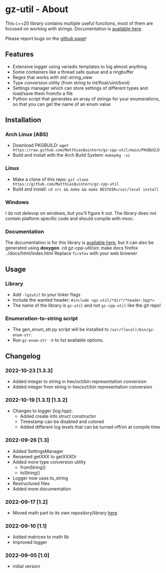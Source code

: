 # gz-util - About
This c++20 library contains multiple useful functions, most of them are focused on working with strings.
Documentation is [available here](https://docs.quintern.xyz/gz-cpp-util/index.html).

Please report bugs on the [github page](https://github.com/MatthiasQuintern/gz-cpp-util)!



## Features
- Extensive logger using variadic templates to log almost anything
- Some containers like a thread safe queue and a ringbuffer
- Regex that works with std::string_view
- Type conversion utility (from string to int/float/uint/bool)
- Settings manager which can store settings of different types and load/save them from/to a file
- Python script that generates an array of strings for your enumerations, so that you can get the name of an enum value


## Installation
### Arch Linux (ABS)
- Download PKGBUILD: `wget https://raw.github.com/MatthiasQuintern/gz-cpp-util/main/PKGBUILD`
- Build and install with the Arch Build System: `makepkg -si`

### Linux
- Make a clone of this repo: `git clone https://github.com/MatthiasQuintern/gz-cpp-util`
- Build and install: `cd src && make && make DESTDIR=/usr/local install`

### Windows
I do not delevop on windows, but you'll figure it out. 
The library does not contain platform specific code and should compile with mvsc.

### Documentation
The documentation is for this library is [available here](https://docs.quintern.xyz/), but it can also be generated using **doxygen**. 
   cd gz-cpp-util/src
   make docs
   firefox ../docs/html/index.html
Replace `firefox` with your web browser


## Usage
### Library
- Add `-lgzutil` to your linker flags
- Include the wanted header: `#include <gz-util/*dir*/*header.hpp*>`
- The name of the library is `gz-util` and not `gz-cpp-util` like the git repo!

### Enumeration-to-string script
- The gen_enum_str.py script will be installed to `/usr/(local)/bin/gz-enum-str`.
- Run `gz-enum-str -h` to list available options.


## Changelog
### 2022-10-23 [1.3.3]
- Added integer to string in hex/oct/bin representation conversion
- Added integer from string in hex/oct/bin representation conversion
### 2022-10-19 [1.3.1] [1.3.2]
- Changes to logger (log.hpp):
   - Added create info struct constructor
   - Timestamp can be disabled and colored
   - Added different log levels that can be turned off/on at compile time
### 2022-09-26 [1.3]
- Added SettingsManager
- Renamed getXXX to getXXXOr
- Added more type conversion utility
    - fromString<T>()
    - toString()
- Logger now uses to_string
- Restructured files
- Added more documentation
### 2022-09-17 [1.2]
- Moved math part to its own repository/library [here](https://github.com/MatthiasQuintern/gzm)
### 2022-09-10 [1.1]
- Added matrices to math lib
- Improved logger
### 2022-09-05 [1.0]
- initial version
